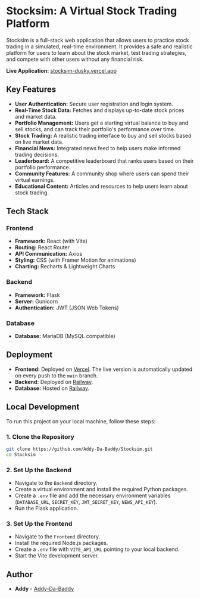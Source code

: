 # Stocksim: A Virtual Stock Trading Platform

Stocksim is a full-stack web application that allows users to practice stock trading in a simulated, real-time environment. It provides a safe and realistic platform for users to learn about the stock market, test trading strategies, and compete with other users without any financial risk.

**Live Application:** [stocksim-dusky.vercel.app](https://stocksim-dusky.vercel.app/)

## Key Features

*   **User Authentication:** Secure user registration and login system.
*   **Real-Time Stock Data:** Fetches and displays up-to-date stock prices and market data.
*   **Portfolio Management:** Users get a starting virtual balance to buy and sell stocks, and can track their portfolio's performance over time.
*   **Stock Trading:** A realistic trading interface to buy and sell stocks based on live market data.
*   **Financial News:** Integrated news feed to help users make informed trading decisions.
*   **Leaderboard:** A competitive leaderboard that ranks users based on their portfolio performance.
*   **Community Features:** A community shop where users can spend their virtual earnings.
*   **Educational Content:** Articles and resources to help users learn about stock trading.

## Tech Stack

### Frontend

*   **Framework:** React (with Vite)
*   **Routing:** React Router
*   **API Communication:** Axios
*   **Styling:** CSS (with Framer Motion for animations)
*   **Charting:** Recharts & Lightweight Charts

### Backend

*   **Framework:** Flask
*   **Server:** Gunicorn
*   **Authentication:** JWT (JSON Web Tokens)

### Database

*   **Database:** MariaDB (MySQL compatible)

## Deployment

*   **Frontend:** Deployed on [Vercel](https://vercel.com/). The live version is automatically updated on every push to the `main` branch.
*   **Backend:** Deployed on [Railway](https://railway.app/).
*   **Database:** Hosted on [Railway](https://railway.app/).

## Local Development

To run this project on your local machine, follow these steps:

### 1. Clone the Repository

```bash
git clone https://github.com/Addy-Da-Baddy/Stocksim.git
cd Stocksim
```

### 2. Set Up the Backend

*   Navigate to the `Backend` directory.
*   Create a virtual environment and install the required Python packages.
*   Create a `.env` file and add the necessary environment variables (`DATABASE_URL`, `SECRET_KEY`, `JWT_SECRET_KEY`, `NEWS_API_KEY`).
*   Run the Flask application.

### 3. Set Up the Frontend

*   Navigate to the `Frontend` directory.
*   Install the required Node.js packages.
*   Create a `.env` file with `VITE_API_URL` pointing to your local backend.
*   Start the Vite development server.

## Author

*   **Addy** - [Addy-Da-Baddy](https://github.com/Addy-Da-Baddy)
